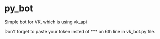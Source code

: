 # py_bot
Simple bot for VK, which is using vk_api 

Don't forget to paste your token insted of *** on 6th line in vk_bot.py file.
